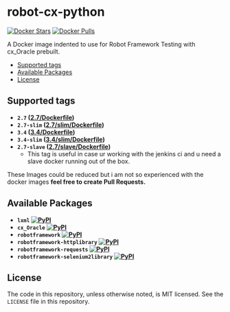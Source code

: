 # robot-cx-python

[![Docker Stars](https://img.shields.io/docker/stars/devilrancy/robot-cx-python.svg)][hub]
[![Docker Pulls](https://img.shields.io/docker/pulls/devilrancy/robot-cx-python.svg)][hub]

[hub]: https://hub.docker.com/r/devilrancy/robot-cx-python/

A Docker image indented to use for Robot Framework Testing with cx_Oracle prebuilt.
 
<!-- MDTOC maxdepth:6 firsth1:0 numbering:0 flatten:0 bullets:1 updateOnSave:1 -->

- [Supported tags](#supported-tags)   
- [Available Packages](#available-packages)
- [License](#license)

<!-- /MDTOC -->

## Supported tags
* **`2.7` ([2.7/Dockerfile](https://github.com/devilrancy/robot-cx-python/blob/master/2.7/Dockerfile))**
* **`2.7-slim` ([2.7/slim/Dockerfile](https://github.com/devilrancy/robot-cx-python/blob/master/2.7/slim/Dockerfile))**
* **`3.4` ([3.4/Dockerfile](https://github.com/devilrancy/robot-cx-python/blob/master/3.4/Dockerfile))**
* **`3.4-slim` ([3.4/slim/Dockerfile](https://github.com/devilrancy/robot-cx-python/blob/master/3.4/slim/Dockerfile))**
* **`2.7-slave` ([2.7/slave/Dockerfile](https://github.com/devilrancy/robot-cx-python/blob/master/2.7/slave/Dockerfile))**
    -   This tag is useful in case ur working with the jenkins ci and u need a slave docker running out of the box.
    
These Images could be reduced but i am not so experienced with the docker images **feel free to create Pull Requests.**

## Available Packages
* **`lxml` [![PyPI](https://img.shields.io/pypi/v/lxml.svg)]()**
* **`cx_Oracle` [![PyPI](https://img.shields.io/pypi/v/cx_Oracle.svg)]()**
* **`robotframework` [![PyPI](https://img.shields.io/pypi/v/robotframework.svg)]()**
* **`robotframework-httplibrary` [![PyPI](https://img.shields.io/pypi/v/robotframework-httplibrary.svg)]()**
* **`robotframework-requests` [![PyPI](https://img.shields.io/pypi/v/robotframework-requests.svg)]()**
* **`robotframework-selenium2library` [![PyPI](https://img.shields.io/pypi/v/robotframework-selenium2library.svg)]()**

## License
The code in this repository, unless otherwise noted, is MIT licensed. See the `LICENSE` file in this repository.
